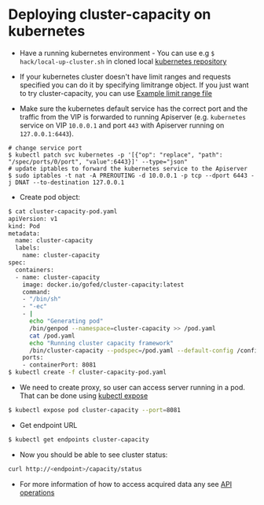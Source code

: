 # Deploying cluster-capacity on kubernetes

 - Have a running kubernetes environment - You can use e.g ``$ hack/local-up-cluster.sh`` in cloned local [kubernetes repository](https://github.com/kubernetes/kubernetes)

 - If your kubernetes cluster doesn't have limit ranges and requests specified you can do it by specifying limitrange object. If you just want to try cluster-capacity, you can use
 [Example limit range file](https://github.com/kubernetes-sigs/cluster-capacity/blob/master/doc/example-limit-range.yaml)

 - Make sure the kubernetes default service has the correct port and the traffic from the VIP is forwarded to running Apiserver (e.g. ``kubernetes`` service on VIP ``10.0.0.1`` and port ``443`` with Apiserver running on ``127.0.0.1:6443``).
```
# change service port
$ kubectl patch svc kubernetes -p '[{"op": "replace", "path": "/spec/ports/0/port", "value":6443}]' --type="json"
# update iptables to forward the kubernetes service to the Apiserver
$ sudo iptables -t nat -A PREROUTING -d 10.0.0.1 -p tcp --dport 6443 -j DNAT --to-destination 127.0.0.1
```

 - Create pod object:
```sh
$ cat cluster-capacity-pod.yaml
apiVersion: v1
kind: Pod
metadata:
  name: cluster-capacity
  labels:
    name: cluster-capacity
spec:
  containers:
  - name: cluster-capacity
    image: docker.io/gofed/cluster-capacity:latest
    command:
    - "/bin/sh"
    - "-ec"
    - |
      echo "Generating pod"
      /bin/genpod --namespace=cluster-capacity >> /pod.yaml
      cat /pod.yaml
      echo "Running cluster capacity framework"
      /bin/cluster-capacity --podspec=/pod.yaml --default-config /config/default-scheduler.yaml
    ports:
    - containerPort: 8081
$ kubectl create -f cluster-capacity-pod.yaml
```

 - We need to create proxy, so user can access server running in a pod. That can be done using [kubectl expose](http://kubernetes.io/docs/user-guide/kubectl/kubectl_expose/)

```sh
$ kubectl expose pod cluster-capacity --port=8081
```

 - Get endpoint URL

```sh
$ kubectl get endpoints cluster-capacity
```

 - Now you should be able to see cluster status:

```sh
curl http://<endpoint>/capacity/status
```

 - For more information of how to access acquired data any see [API operations](https://github.com/kubernetes-sigs/cluster-capacity/blob/master/doc/api-operations.md)
